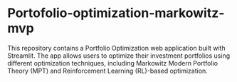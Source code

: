 # Portofolio-optimization-markowitz-mvp
This repository contains a Portfolio Optimization web application built with Streamlit. The app allows users to optimize their investment portfolios using different optimization techniques, including Markowitz Modern Portfolio Theory (MPT) and Reinforcement Learning (RL)-based optimization.
